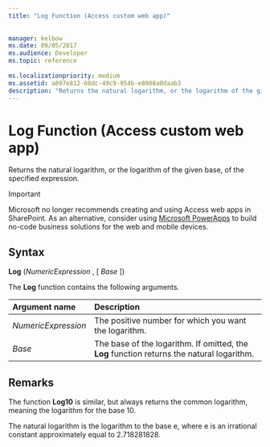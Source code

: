 ```yaml
---
title: "Log Function (Access custom web app)"
 
 
manager: kelbow
ms.date: 09/05/2017
ms.audience: Developer
ms.topic: reference
  
ms.localizationpriority: medium
ms.assetid: a897e812-08dc-49c9-954b-e8908a0daab3
description: "Returns the natural logarithm, or the logarithm of the given base, of the specified expression."
---
```


# Log Function (Access custom web app)

Returns the natural logarithm, or the logarithm of the given base, of the specified expression.
  
> [!IMPORTANT]
> Microsoft no longer recommends creating and using Access web apps in SharePoint. As an alternative, consider using [Microsoft PowerApps](https://powerapps.microsoft.com/en-us/) to build no-code business solutions for the web and mobile devices. 
  
## Syntax

 **Log** (*NumericExpression*  , [  *Base*  ]) 
  
The **Log** function contains the following arguments. 
  
|**Argument name**|**Description**|
|:-----|:-----|
| *NumericExpression*  <br/> |The positive number for which you want the logarithm.  <br/> |
| *Base*  <br/> |The base of the logarithm. If omitted, the **Log** function returns the natural logarithm.  <br/> |
   
## Remarks

The function **Log10** is similar, but always returns the common logarithm, meaning the logarithm for the base 10. 
  
The natural logarithm is the logarithm to the base e, where e is an irrational constant approximately equal to 2.718281828.
  

